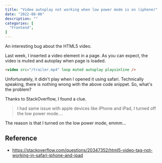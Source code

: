 ```yaml
---
title: "Video autoplay not working when low power mode is on (iphone)"
date: "2022-08-06"
description: ""
categories: [
  "Frontend",
]
---
```


An interesting bug about the HTML5 video.

<!--more-->

Last week, I inserted a video element in a page. As you can expect, the video is muted and autoplay when page is loaded. 

```html
<video src="/trailer.mp4" loop muted autoplay playsinline />
```

Unfortunately, it didn't play when I opened it using safari. Technically speaking, there is nothing wrong with the above code snippet. So, what's the problem? 

Thanks to StackOverflow, I found a clue.

> I had same issue with apple devices like iPhone and iPad, I turned off the low power mode....

The reason is that I turned on the low power mode, emmm...


## Reference
- https://stackoverflow.com/questions/20347352/html5-video-tag-not-working-in-safari-iphone-and-ipad
